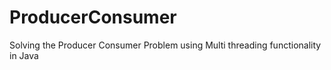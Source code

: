 # ProducerConsumer
Solving the Producer Consumer Problem using Multi threading functionality in Java
